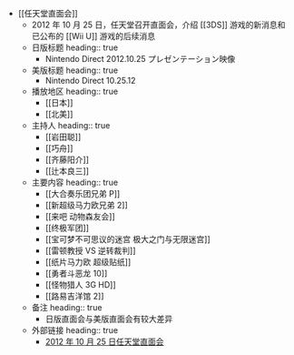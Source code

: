 - [[任天堂直面会]]
	- 2012 年 10 月 25 日，任天堂召开直面会，介绍 [[3DS]] 游戏的新消息和已公布的 [[Wii U]] 游戏的后续消息
	- 日版标题
	  heading:: true
		- Nintendo Direct 2012.10.25 プレゼンテーション映像
	- 美版标题
	  heading:: true
		- Nintendo Direct 10.25.12
	- 播放地区
	  heading:: true
		- [[日本]]
		- [[北美]]
	- 主持人
	  heading:: true
		- [[岩田聪]]
		- [[巧舟]]
		- [[齐藤阳介]]
		- [[辻本良三]]
	- 主要内容
	  heading:: true
		- [[大合奏乐团兄弟 P]]
		- [[新超级马力欧兄弟 2]]
		- [[来吧 动物森友会]]
		- [[终极军团]]
		- [[宝可梦不可思议的迷宫 极大之门与无限迷宫]]
		- [[雷顿教授 VS 逆转裁判]]
		- [[纸片马力欧 超级贴纸]]
		- [[勇者斗恶龙 10]]
		- [[怪物猎人 3G HD]]
		- [[路易吉洋馆 2]]
	- 备注
	  heading:: true
		- 日版直面会与美版直面会有较大差异
	- 外部链接
	  heading:: true
		- [2012 年 10 月 25 日任天堂直面会](https://www.bilibili.com/video/BV1rJ411B74F/)